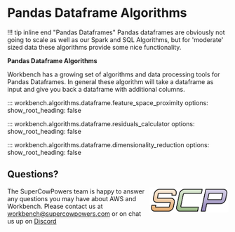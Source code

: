 # Pandas Dataframe Algorithms

!!! tip inline end "Pandas Dataframes"
    Pandas dataframes are obviously not going to scale as well as our Spark and SQL Algorithms, but for 'moderate' sized data these algorithms provide some nice functionality.

**Pandas Dataframe Algorithms**

Workbench has a growing set of algorithms and data processing tools for Pandas Dataframes. In general these algorithm will take a dataframe as input and give you back a dataframe with additional columns.

::: workbench.algorithms.dataframe.feature_space_proximity
    options:
      show_root_heading: false

::: workbench.algorithms.dataframe.residuals_calculator
    options:
      show_root_heading: false

::: workbench.algorithms.dataframe.dimensionality_reduction
    options:
      show_root_heading: false

## Questions?
<img align="right" src="../../../images/scp.png" width="180">

The SuperCowPowers team is happy to answer any questions you may have about AWS and Workbench. Please contact us at [workbench@supercowpowers.com](mailto:workbench@supercowpowers.com) or on chat us up on [Discord](https://discord.gg/WHAJuz8sw8) 


